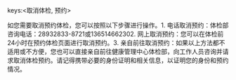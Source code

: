 keys:<取消体检, 预约>

如您需要取消预约体检，您可以按照以下步骤进行操作。1. 电话取消预约：体检部咨询电话：28932833-8721或136514662302. 网上取消预约：您可以在体检前24小时在预约体检页面进行取消预约。3. 亲自前往取消预约：如果以上方法都不适用或不方便，您也可以直接亲自前往健康管理中心体检部，向工作人员咨询并请求取消体检预约。请记得携带必要的身份证明和相关信息，以证明您的身份和预约情况。